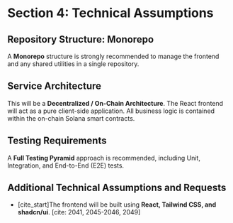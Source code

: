 # Section 4: Technical Assumptions

## Repository Structure: Monorepo
A **Monorepo** structure is strongly recommended to manage the frontend and any shared utilities in a single repository.

## Service Architecture
This will be a **Decentralized / On-Chain Architecture**. The React frontend will act as a pure client-side application. All business logic is contained within the on-chain Solana smart contracts.

## Testing Requirements
A **Full Testing Pyramid** approach is recommended, including Unit, Integration, and End-to-End (E2E) tests.

## Additional Technical Assumptions and Requests
* [cite_start]The frontend will be built using **React, Tailwind CSS, and shadcn/ui**. [cite: 2041, 2045-2046, 2049]
